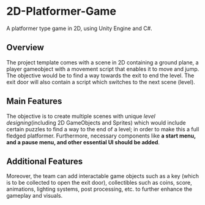 # 2D-Platformer-Game

A platformer type game in 2D, using Unity Engine and C#. 

## Overview

The project template comes with a scene in 2D containing a ground plane, a player gameobject with a movement script that enables it to move and jump. The objective would be to find a way towards the exit to end the level. The exit door will also contain a script which switches to the next scene (level). 

## Main Features

The objective is to create multiple scenes with unique *level designing*(including 2D GameObjects and Sprites) which would include certain puzzles to find a way to the end of a level; in order to make this a full fledged platformer. Furthermore, necessary components like **a start menu, and a pause menu, and other essential UI  should be added**.

## Additional Features

Moreover, the team can add interactable game objects such as a key (which is to be collected to open the exit door), collectibles such as coins, score, animations, lighting systems, post processing, etc. to further enhance the gameplay and visuals.
